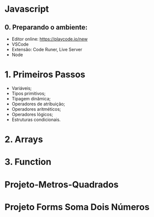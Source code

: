 # Javascript


## 0. Preparando o ambiente:
- Editor online: https://playcode.io/new
- VSCode
- Extensão: Code Runer, Live Server
- Node


# 1. Primeiros Passos
- Variáveis;
- Tipos primitivos;
- Tipagem dinâmica;
- Operadores de atribuição;
- Operadores aritméticos;
- Operadores lógicos;
- Estruturas condicionais.

# 2. Arrays

# 3. Function

# Projeto-Metros-Quadrados

# Projeto Forms Soma Dois Números 



